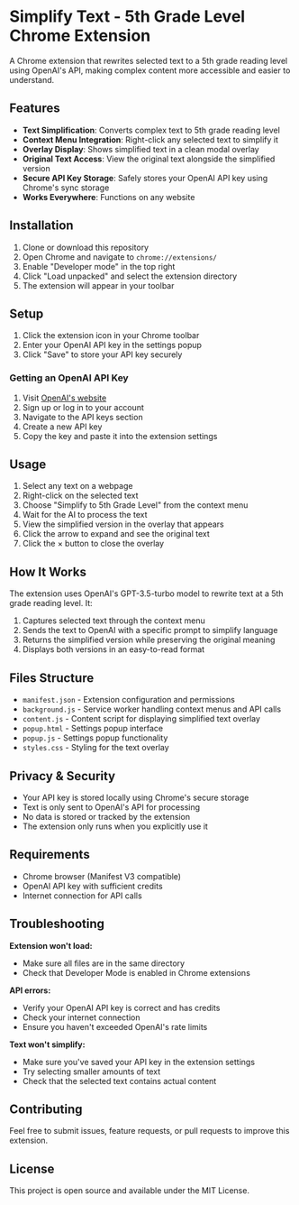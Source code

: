 # Simplify Text - 5th Grade Level Chrome Extension

A Chrome extension that rewrites selected text to a 5th grade reading level using OpenAI's API, making complex content more accessible and easier to understand.

## Features

- **Text Simplification**: Converts complex text to 5th grade reading level
- **Context Menu Integration**: Right-click any selected text to simplify it
- **Overlay Display**: Shows simplified text in a clean modal overlay
- **Original Text Access**: View the original text alongside the simplified version
- **Secure API Key Storage**: Safely stores your OpenAI API key using Chrome's sync storage
- **Works Everywhere**: Functions on any website

## Installation

1. Clone or download this repository
2. Open Chrome and navigate to `chrome://extensions/`
3. Enable "Developer mode" in the top right
4. Click "Load unpacked" and select the extension directory
5. The extension will appear in your toolbar

## Setup

1. Click the extension icon in your Chrome toolbar
2. Enter your OpenAI API key in the settings popup
3. Click "Save" to store your API key securely

### Getting an OpenAI API Key

1. Visit [OpenAI's website](https://platform.openai.com/)
2. Sign up or log in to your account
3. Navigate to the API keys section
4. Create a new API key
5. Copy the key and paste it into the extension settings

## Usage

1. Select any text on a webpage
2. Right-click on the selected text
3. Choose "Simplify to 5th Grade Level" from the context menu
4. Wait for the AI to process the text
5. View the simplified version in the overlay that appears
6. Click the arrow to expand and see the original text
7. Click the × button to close the overlay

## How It Works

The extension uses OpenAI's GPT-3.5-turbo model to rewrite text at a 5th grade reading level. It:

1. Captures selected text through the context menu
2. Sends the text to OpenAI with a specific prompt to simplify language
3. Returns the simplified version while preserving the original meaning
4. Displays both versions in an easy-to-read format

## Files Structure

- `manifest.json` - Extension configuration and permissions
- `background.js` - Service worker handling context menus and API calls
- `content.js` - Content script for displaying simplified text overlay
- `popup.html` - Settings popup interface
- `popup.js` - Settings popup functionality
- `styles.css` - Styling for the text overlay

## Privacy & Security

- Your API key is stored locally using Chrome's secure storage
- Text is only sent to OpenAI's API for processing
- No data is stored or tracked by the extension
- The extension only runs when you explicitly use it

## Requirements

- Chrome browser (Manifest V3 compatible)
- OpenAI API key with sufficient credits
- Internet connection for API calls

## Troubleshooting

**Extension won't load:**
- Make sure all files are in the same directory
- Check that Developer Mode is enabled in Chrome extensions

**API errors:**
- Verify your OpenAI API key is correct and has credits
- Check your internet connection
- Ensure you haven't exceeded OpenAI's rate limits

**Text won't simplify:**
- Make sure you've saved your API key in the extension settings
- Try selecting smaller amounts of text
- Check that the selected text contains actual content

## Contributing

Feel free to submit issues, feature requests, or pull requests to improve this extension.

## License

This project is open source and available under the MIT License.